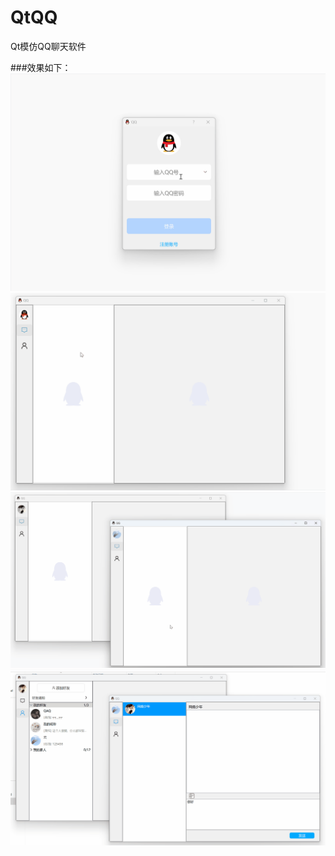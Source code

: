 # QtQQ
Qt模仿QQ聊天软件

###效果如下：
![image](https://github.com/1732081279/QtQQ/blob/main/Docs/1-%E7%99%BB%E5%BD%95%E5%8F%8A%E4%B8%BB%E7%95%8C%E9%9D%A2%E6%BC%94%E7%A4%BA.gif)
![image](https://github.com/1732081279/QtQQ/blob/main/Docs/2-%E4%B8%AA%E4%BA%BA%E4%BF%A1%E6%81%AF%E4%BF%AE%E6%94%B9%E6%BC%94%E7%A4%BA.gif)
![image](https://github.com/1732081279/QtQQ/blob/main/Docs/3-%E6%B7%BB%E5%8A%A0%E5%A5%BD%E5%8F%8B%E6%BC%94%E7%A4%BA.gif)
![image](https://github.com/1732081279/QtQQ/blob/main/Docs/4-%E8%81%8A%E5%A4%A9%E5%8A%9F%E8%83%BD%E6%BC%94%E7%A4%BA.gif)
